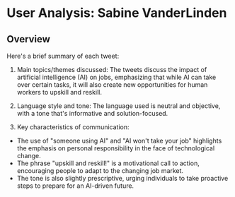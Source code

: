 # User Analysis: Sabine VanderLinden

## Overview

Here's a brief summary of each tweet:

1. Main topics/themes discussed: The tweets discuss the impact of artificial intelligence (AI) on jobs, emphasizing that while AI can take over certain tasks, it will also create new opportunities for human workers to upskill and reskill.

2. Language style and tone:
The language used is neutral and objective, with a tone that's informative and solution-focused.

3. Key characteristics of communication:
- The use of "someone using AI" and "AI won't take your job" highlights the emphasis on personal responsibility in the face of technological change.
- The phrase "upskill and reskill!" is a motivational call to action, encouraging people to adapt to the changing job market.
- The tone is also slightly prescriptive, urging individuals to take proactive steps to prepare for an AI-driven future.